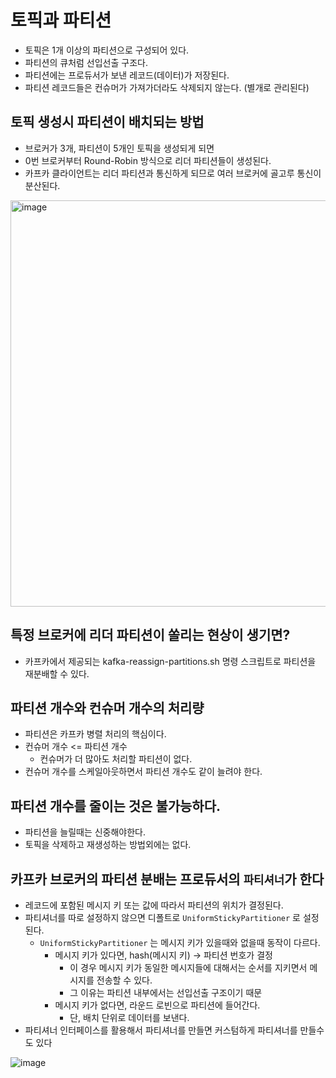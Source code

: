 # 토픽과 파티션
 * 토픽은 1개 이상의 파티션으로 구성되어 있다.
 * 파티션의 큐처럼 선입선출 구조다.
 * 파티션에는 프로듀서가 보낸 레코드(데이터)가 저장된다.
 * 파티션 레코드들은 컨슈머가 가져가더라도 삭제되지 않는다. (별개로 관리된다)

## 토픽 생성시 파티션이 배치되는 방법
 * 브로커가 3개, 파티션이 5개인 토픽을 생성되게 되면
 * 0번 브로커부터 Round-Robin 방식으로 리더 파티션들이 생성된다.
 * 카프카 클라이언트는 리더 파티션과 통신하게 되므로 여러 브로커에 골고루 통신이 분산된다.

<img width="650" alt="image" src="https://github.com/jaehleeee/study-docs/assets/48814463/01ef8cda-f083-4412-9efa-02dcd9bd9835">

## 특정 브로커에 리더 파티션이 쏠리는 현상이 생기면?
 * 카프카에서 제공되는 kafka-reassign-partitions.sh 명령 스크립트로 파티션을 재분배할 수 있다.

## 파티션 개수와 컨슈머 개수의 처리량
 * 파티션은 카프카 병렬 처리의 핵심이다.
 * 컨슈머 개수 <= 파티션 개수
    * 컨슈머가 더 많아도 처리할 파티션이 없다.
 * 컨슈머 개수를 스케일아웃하면서 파티션 개수도 같이 늘려야 한다.

## 파티션 개수를 줄이는 것은 불가능하다.
 * 파티션을 늘릴때는 신중해야한다.
 * 토픽을 삭제하고 재생성하는 방법외에는 없다.


## 카프카 브로커의 파티션 분배는 프로듀서의 `파티셔너`가 한다
 * 레코드에 포함된 메시지 키 또는 값에 따라서 파티션의 위치가 결정된다.
 * 파티셔너를 따로 설정하지 않으면 디폴트로 `UniformStickyPartitioner` 로 설정된다.
   * `UniformStickyPartitioner` 는 메시지 키가 있을때와 없을때 동작이 다르다.
     * 메시지 키가 있다면, hash(메시지 키) -> 파티션 번호가 결정
       * 이 경우 메시지 키가 동일한 메시지들에 대해서는 순서를 지키면서 메시지를 전송할 수 있다.
       * 그 이유는 파티션 내부에서는 선입선출 구조이기 때문
     * 메시지 키가 없다면, 라운드 로빈으로 파티션에 들어간다.
       * 단, 배치 단위로 데이터를 보낸다.
 * 파티셔너 인터페이스를 활용해서 파티셔너를 만들면 커스텀하게 파티셔너를 만들수도 있다

![image](https://github.com/jaehleeee/study-docs/assets/48814463/37113701-6f7e-4385-a618-ba46f4d81d90)
